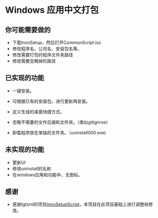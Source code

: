 # Windows 应用中文打包

## 你可能需要做的

* 下载InnoSetup，然后打开CommonScript.iss
* 修改程序名、公司名、安装包名等。
* 修改需要打包的程序文件夹路径
* 修改需要忽略掉的路径



## 已实现的功能

* 一键安装。
* 可根据已有的安装包，进行更新再安装。
* 定义生成的桌面快捷方式。
* 忽略不需要的文件后缀和文件夹。（类似gitignroe）

* 卸载程序放在单独的文件夹。（uninstall000.exe)



## 未实现的功能

* 更新UI
* 修改uninstall的名称
* 在windows应用和功能中，无图标。



## 感谢

* 感谢tgtsml的项目[InnoSetupScript](https://github.com/tgtsml/InnoSetupScript)，本项目在此项目基础上进行调整和修改。